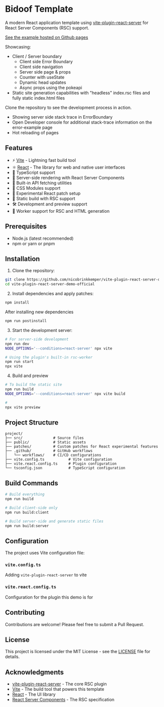 # Bidoof Template

A modern React application template using [vite-plugin-react-server](https://github.com/nicobrinkkemper/vite-plugin-react-server) for React Server Components (RSC) support.

[See the example hosted on Github pages](https://nicobrinkkemper.github.io/vite-plugin-react-server-demo-official/)

Showcasing:

- Client / Server boundary
  - Client side Error Boundary
  - Client side navigation
  - Server side page & props
  - Counter with useState
  - Dynamic head updates
  - Async props using the pokeapi
- Static site generation capabilities with "headless" index.rsc files and fully static index.html files

Clone the repository to see the development process in action.

- Showing server side stack trace in ErrorBoundary
- Open Developer console for additional stack-trace information on the error-example page
- Hot reloading of pages

## Features

- ⚡️ [Vite](https://vitejs.dev/) - Lightning fast build tool
- ⚛️ [React](https://react.dev/) - The library for web and native user interfaces
- 🎯 TypeScript support
- 🔄 Server-side rendering with React Server Components
- 📡 Built-in API fetching utilities
- 🎨 CSS Modules support
- 🔧 Experimental React patch setup
- 🚀 Static build with RSC support
- 🛠️ Development and preview support
- 👷 Worker support for RSC and HTML generation

## Prerequisites

- Node.js (latest recommended)
- npm or yarn or pnpm

## Installation

1. Clone the repository:

```bash
git clone https://github.com/nicobrinkkemper/vite-plugin-react-server-demo-official.git
cd vite-plugin-react-server-demo-official
```

2. Install dependencies and apply patches:

```bash
npm install
```

After installing new dependencies

```bash
npm run postinstall
```

3. Start the development server:

```bash
# For server-side development
npm run dev
NODE_OPTIONS='--conditions=react-server' npx vite

# Using the plugin's built-in rsc-worker
npm run start
npx vite
```

4. Build and preview

```bash
# To build the static site
npm run build
NODE_OPTIONS='--conditions=react-server' npx vite build

#
npx vite preview
```

## Project Structure

```
project/
├── src/              # Source files
├── public/           # Static assets
├── patches/          # Custom patches for React experimental features
├── .github/          # GitHub workflows
│   └── workflows/    # CI/CD configurations
├── vite.config.ts           # Vite configuration
├── vite.react.config.ts     # Plugin configuration
└── tsconfig.json            # TypeScript configuration
```

## Build Commands

```bash
# Build everything
npm run build

# Build client-side only
npm run build:client

# Build server-side and generate static files
npm run build:server
```

## Configuration

The project uses Vite configuration file:

### `vite.config.ts`

Adding `vite-plugin-react-server` to vite

### `vite.react.config.ts`

Configuration for the plugin this demo is for

## Contributing

Contributions are welcome! Please feel free to submit a Pull Request.

## License

This project is licensed under the MIT License - see the [LICENSE](LICENSE) file for details.

## Acknowledgments

- [vite-plugin-react-server](https://github.com/nicobrinkkemper/vite-plugin-react-server) - The core RSC plugin
- [Vite](https://vitejs.dev/) - The build tool that powers this template
- [React](https://react.dev/) - The UI library
- [React Server Components](https://react.dev/blog/2020/12/21/data-fetching-with-react-server-components) - The RSC specification
